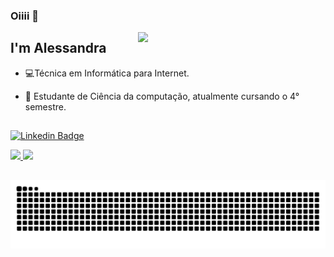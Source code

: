 ### Oiiii 👋 
<img align="right" width="300" src="https://i2.wp.com/allhtaccess.info/wp-content/uploads/2018/03/programming.gif?fit=1281%2C716&ssl=1" />

## I'm Alessandra 



- 💻Técnica em Informática para Internet.

- 🌱 Estudante de Ciência da computação, atualmente cursando o 4° semestre.

 ##
 [![Linkedin Badge](https://img.shields.io/badge/-LinkedIn-blue?style=flat-square&logo=Linkedin&logoColor=white&link=https://www.linkedin.com/in/isadora-rodrigues-stangarlin-48402b141/)](https://www.linkedin.com/in/alewssandra/)
 <div>
  <a href="https://github.com/alewssandra">
  <img height="180em" src="https://github-readme-stats.vercel.app/api?username=alewssandra&show_icons=true&theme=dracula&include_all_commits=true&count_private=true"/>
  <img height="180em" src="https://github-readme-stats.vercel.app/api/top-langs/?username=alewssandra&layout=compact&langs_count=7&theme=dracula"/>
</div>
 
  ##
 
  ![Snake animation](https://github.com/alewssandra/alewssandra/blob/output/github-contribution-grid-snake.svg)
 
